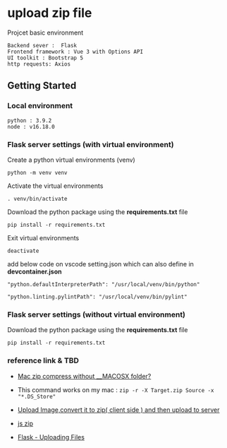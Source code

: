 # upload zip file

Projcet basic environment

    Backend sever :  Flask
    Frontend framework : Vue 3 with Options API
    UI toolkit : Bootstrap 5
    http requests: Axios

## Getting Started

### Local environment 

    python : 3.9.2
    node : v16.18.0

### Flask server settings (with virtual environment)

Create a python virtual environments (venv) 

    python -m venv venv

Activate the virtual environments

    . venv/bin/activate

Download the python package using the **requirements.txt** file

    pip install -r requirements.txt

Exit virtual environments

    deactivate

add below code on vscode setting.json which can also define in **devcontainer.json**
    
    "python.defaultInterpreterPath": "/usr/local/venv/bin/python"

	"python.linting.pylintPath": "/usr/local/venv/bin/pylint"

### Flask server settings (without virtual environment)

Download the python package using the **requirements.txt** file

    pip install -r requirements.txt

### reference link & TBD

 - [Mac zip compress without __MACOSX folder?](https://stackoverflow.com/questions/10924236/mac-zip-compress-without-macosx-folder)
 - This command works on my mac : `zip -r -X Target.zip Source -x "*.DS_Store"`

 - [Upload Image,convert it to zip( client side ) and then upload to server](https://stackoverflow.com/questions/48583915/upload-image-convert-it-to-zip-client-side-and-then-upload-to-server)
 - [js zip](https://github.com/Stuk/jszip)

 - [Flask - Uploading Files](https://flask.palletsprojects.com/en/2.2.x/patterns/fileuploads/)